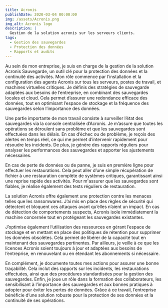 ```yaml
---
title: Acronis
publishDate: 2020-03-04 00:00:00
img: /assets/Acronis.png
img_alt: Acronis logo
description: |
  Gestion de la solution acronis sur les serveurs clients.
tags:
  - Gestion des sauvegardes    
  - Protection des données
  - Rapports et audits
---
```


Au sein de mon entreprise, je suis en charge de la gestion de la solution Acronis Sauvegarde, un outil clé pour la protection des données et la continuité des activités. Mon rôle commence par l’installation et la configuration des agents Acronis sur tous les serveurs, postes de travail, et machines virtuelles critiques. Je définis des stratégies de sauvegarde adaptées aux besoins de l’entreprise, en combinant des sauvegardes locales et cloud. Cela permet d’assurer une redondance efficace des données, tout en optimisant l’espace de stockage et la fréquence des sauvegardes selon l’importance des données.

Une partie importante de mon travail consiste à surveiller l’état des sauvegardes via la console centralisée d’Acronis. Je m’assure que toutes les opérations se déroulent sans problème et que les sauvegardes sont effectuées dans les délais. En cas d’échec ou de problème, je reçois des alertes en temps réel, ce qui me permet d’intervenir rapidement pour résoudre les incidents. De plus, je génère des rapports réguliers pour analyser les performances des sauvegardes et apporter les ajustements nécessaires.

En cas de perte de données ou de panne, je suis en première ligne pour effectuer les restaurations. Cela peut aller d’une simple récupération de fichier à une restauration complète de systèmes critiques, garantissant ainsi une reprise rapide des activités. Pour m'assurer que les sauvegardes sont fiables, je réalise également des tests réguliers de restauration.

La solution Acronis offre également une protection contre les menaces telles que les ransomwares. J’ai mis en place des règles de sécurité qui détectent et bloquent ces attaques avant qu’elles n’aient un impact. En cas de détection de comportements suspects, Acronis isole immédiatement la machine concernée tout en protégeant les sauvegardes existantes.

J’optimise également l’utilisation des ressources en gérant l’espace de stockage et en mettant en place des politiques de rétention pour supprimer les données obsolètes. Cela permet de libérer de la capacité tout en maintenant des sauvegardes pertinentes. Par ailleurs, je veille à ce que les licences Acronis soient toujours à jour et adaptées aux besoins de l’entreprise, en renouvelant ou en étendant les abonnements si nécessaire.

En complément, je documente toutes mes actions pour assurer une bonne traçabilité. Cela inclut des rapports sur les incidents, les restaurations effectuées, ainsi que des procédures standardisées pour la gestion des sauvegardes. Enfin, je joue un rôle dans la formation des collaborateurs, les sensibilisant à l’importance des sauvegardes et aux bonnes pratiques à adopter pour éviter les pertes de données. Grâce à ce travail, l’entreprise bénéficie d’une solution robuste pour la protection de ses données et la continuité de ses opérations.